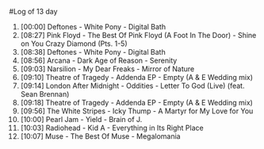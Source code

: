 #Log of 13 day

1. [00:00] Deftones - White Pony - Digital Bath
1. [08:27] Pink Floyd - The Best Of Pink Floyd (A Foot In The Door) - Shine on You Crazy Diamond (Pts. 1-5)
1. [08:38] Deftones - White Pony - Digital Bath
1. [08:56] Arcana - Dark Age of Reason - Serenity
1. [09:03] Narsilion - My Dear Freaks - Mirror of Nature
1. [09:10] Theatre of Tragedy - Addenda EP - Empty (A & E Wedding mix)
1. [09:14] London After Midnight - Oddities - Letter To God (Live) (feat. Sean Brennan)
1. [09:18] Theatre of Tragedy - Addenda EP - Empty (A & E Wedding mix)
1. [09:56] The White Stripes - Icky Thump - A Martyr for My Love for You
1. [10:00] Pearl Jam - Yield - Brain of J.
1. [10:03] Radiohead - Kid A - Everything in Its Right Place
1. [10:07] Muse - The Best Of Muse - Megalomania
